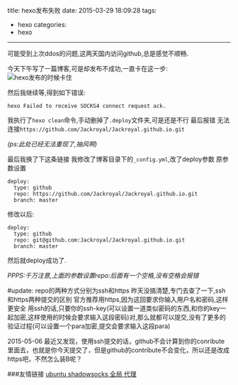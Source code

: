title: hexo发布失败
date: 2015-03-29 18:09:28
tags:
- hexo
categories:
- hexo
---
可能受到上次ddos的问题,这两天国内访问github,总是感觉不顺畅.
<!-- more -->
今天下午写了一篇博客,可是却发布不成功,一直卡在这一步:
![hexo发布的时候卡住](http://ww3.sinaimg.cn/large/692869a3gw1eqmrrf20j1j20g006676y.jpg)

然后我继续等,得到如下错误:
```
hexo Failed to receive SOCKS4 connect request ack.
```
我执行了`hexo clean`命令,手动删掉了`.deploy`文件夹,可是还是不行
最后报错
无法连接`https://github.com/Jackroyal/Jackroyal.github.io.git`

*(ps:此处已经无法重现了,抽风啊)*

最后我换了下这条链接
我修改了博客目录下的`_config.yml`,改了deploy参数
原参数设置
```
deploy:
  type: github
  repo: https://github.com/Jackroyal/Jackroyal.github.io.git
  branch: master
```
修改以后:
```
deploy:
  type: github
  repo: git@github.com:Jackroyal/Jackroyal.github.io.git
  branch: master
```
然后就deploy成功了.

*PPPS:千万注意,上面的参数设置repo:后面有一个空格,没有空格会报错*


#update:
repo的两种方式分别为ssh和https
昨天没搞清楚,专门去查了一下,ssh和https两种提交的区别
官方推荐用https,因为这回要求你输入用户名和密码,这样更安全
用ssh的话,只要你的ssh-key(可以设置一道类似密码的东西,和你的key一起加密,这样使用的时候会要求输入这段密码)对,那么就都可以提交,没有了更多的验证过程(可以设置一个para加密,提交会要求输入这段para)

2015-05-06
最近又发现，使用ssh提交的话，github不会计算到你的conribute里面去，也就是你今天提交了，但是github的contribute不会变化，所以还是改成https吧，不然怎么装B呢？

###友情链接
[ubuntu  shadowsocks 全局 代理](http://rolight.cn/blog/?p=34)
